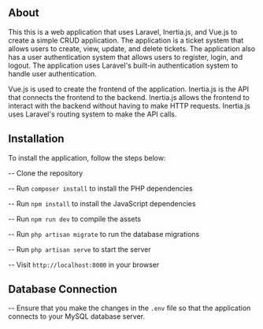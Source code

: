 ## About

This this is a web application that uses Laravel, Inertia.js, and Vue.js to create a simple CRUD application. The application is a ticket system that allows users to create, view, update, and delete tickets. The application also has a user authentication system that allows users to register, login, and logout. The application uses Laravel's built-in authentication system to handle user authentication.

Vue.js is used to create the frontend of the application. Inertia.js is the API that connects the frontend to the backend. Inertia.js allows the frontend to interact with the backend without having to make HTTP requests. Inertia.js uses Laravel's routing system to make the API calls.

## Installation

To install the application, follow the steps below:

-- Clone the repository

-- Run `composer install` to install the PHP dependencies

-- Run `npm install` to install the JavaScript dependencies

-- Run `npm run dev` to compile the assets

-- Run `php artisan migrate` to run the database migrations

-- Run `php artisan serve` to start the server

-- Visit `http://localhost:8000` in your browser

## Database Connection

-- Ensure that you make the changes in the `.env` file so that the application connects to your MySQL database server.
